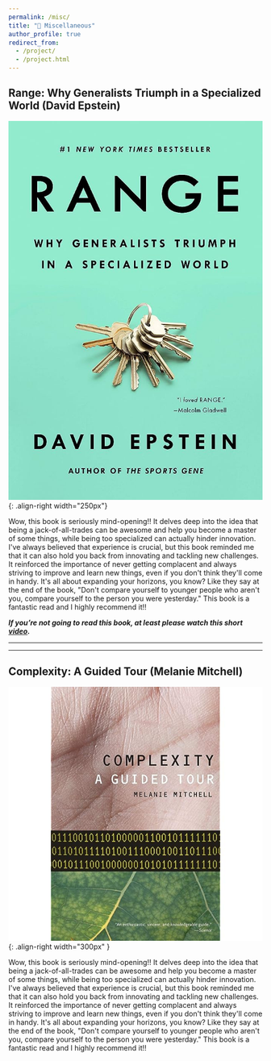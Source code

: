 ```yaml
---
permalink: /misc/
title: "📔 Miscellaneous"
author_profile: true
redirect_from: 
  - /project/
  - /project.html
---
```


Range: Why Generalists Triumph in a Specialized World (David Epstein)
------
![range](/images/range.jpg){: .align-right width="250px"}  

Wow, this book is seriously mind-opening!! It delves deep into the idea that being a jack-of-all-trades can be awesome and help you become a master of some things, while being too specialized can actually hinder innovation. I've always believed that experience is crucial, but this book reminded me that it can also hold you back from innovating and tackling new challenges. It reinforced the importance of never getting complacent and always striving to improve and learn new things, even if you don't think they'll come in handy. It's all about expanding your horizons, you know? Like they say at the end of the book, "Don't compare yourself to younger people who aren't you, compare yourself to the person you were yesterday." This book is a fantastic read and I highly recommend it!!


***If you’re not going to read this book, at least please watch this short [video](https://www.youtube.com/watch?v=Js4NiTFq9Pw&pp=ygUSZGl2ZXJnZW50IHRoaW5rZXJz).***

___
------

Complexity: A Guided Tour (Melanie Mitchell)
------
![complexity](/images/complexity.jpg){: .align-right width="300px" }  

Wow, this book is seriously mind-opening!! It delves deep into the idea that being a jack-of-all-trades can be awesome and help you become a master of some things, while being too specialized can actually hinder innovation. I've always believed that experience is crucial, but this book reminded me that it can also hold you back from innovating and tackling new challenges. It reinforced the importance of never getting complacent and always striving to improve and learn new things, even if you don't think they'll come in handy. It's all about expanding your horizons, you know? Like they say at the end of the book, "Don't compare yourself to younger people who aren't you, compare yourself to the person you were yesterday." This book is a fantastic read and I highly recommend it!!
